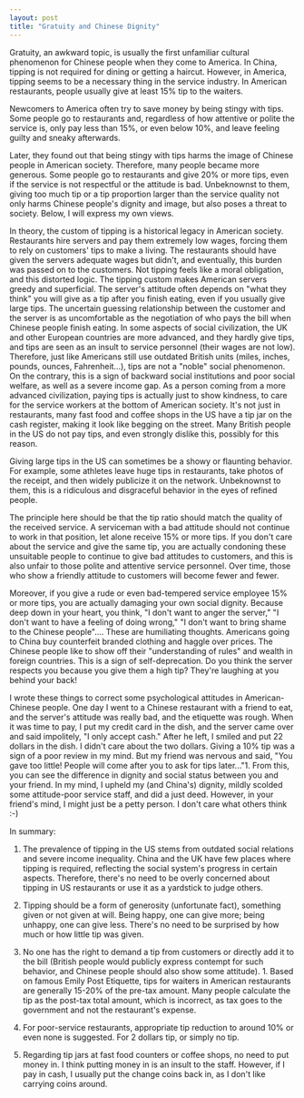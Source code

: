 ```yaml
---
layout: post
title: "Gratuity and Chinese Dignity"
---
```



Gratuity, an awkward topic, is usually the first unfamiliar cultural phenomenon for Chinese people when they come to America. In China, tipping is not required for dining or getting a haircut. However, in America, tipping seems to be a necessary thing in the service industry. In American restaurants, people usually give at least 15% tip to the waiters.

Newcomers to America often try to save money by being stingy with tips. Some people go to restaurants and, regardless of how attentive or polite the service is, only pay less than 15%, or even below 10%, and leave feeling guilty and sneaky afterwards.

Later, they found out that being stingy with tips harms the image of Chinese people in American society. Therefore, many people became more generous. Some people go to restaurants and give 20% or more tips, even if the service is not respectful or the attitude is bad. Unbeknownst to them, giving too much tip or a tip proportion larger than the service quality not only harms Chinese people's dignity and image, but also poses a threat to society. Below, I will express my own views.

In theory, the custom of tipping is a historical legacy in American society. Restaurants hire servers and pay them extremely low wages, forcing them to rely on customers' tips to make a living. The restaurants should have given the servers adequate wages but didn't, and eventually, this burden was passed on to the customers. Not tipping feels like a moral obligation, and this distorted logic. The tipping custom makes American servers greedy and superficial. The server's attitude often depends on "what they think" you will give as a tip after you finish eating, even if you usually give large tips. The uncertain guessing relationship between the customer and the server is as uncomfortable as the negotiation of who pays the bill when Chinese people finish eating. In some aspects of social civilization, the UK and other European countries are more advanced, and they hardly give tips, and tips are seen as an insult to service personnel (their wages are not low). Therefore, just like Americans still use outdated British units (miles, inches, pounds, ounces, Fahrenheit...), tips are not a "noble" social phenomenon. On the contrary, this is a sign of backward social institutions and poor social welfare, as well as a severe income gap. As a person coming from a more advanced civilization, paying tips is actually just to show kindness, to care for the service workers at the bottom of American society. It's not just in restaurants, many fast food and coffee shops in the US have a tip jar on the cash register, making it look like begging on the street. Many British people in the US do not pay tips, and even strongly dislike this, possibly for this reason.

Giving large tips in the US can sometimes be a showy or flaunting behavior. For example, some athletes leave huge tips in restaurants, take photos of the receipt, and then widely publicize it on the network. Unbeknownst to them, this is a ridiculous and disgraceful behavior in the eyes of refined people.

The principle here should be that the tip ratio should match the quality of the received service. A serviceman with a bad attitude should not continue to work in that position, let alone receive 15% or more tips. If you don't care about the service and give the same tip, you are actually condoning these unsuitable people to continue to give bad attitudes to customers, and this is also unfair to those polite and attentive service personnel. Over time, those who show a friendly attitude to customers will become fewer and fewer.

Moreover, if you give a rude or even bad-tempered service employee 15% or more tips, you are actually damaging your own social dignity. Because deep down in your heart, you think, "I don't want to anger the server," "I don't want to have a feeling of doing wrong," "I don't want to bring shame to the Chinese people".... These are humiliating thoughts. Americans going to China buy counterfeit branded clothing and haggle over prices. The Chinese people like to show off their "understanding of rules" and wealth in foreign countries. This is a sign of self-deprecation. Do you think the server respects you because you give them a high tip? They're laughing at you behind your back!

I wrote these things to correct some psychological attitudes in American-Chinese people. One day I went to a Chinese restaurant with a friend to eat, and the server's attitude was really bad, and the etiquette was rough. When it was time to pay, I put my credit card in the dish, and the server came over and said impolitely, "I only accept cash." After he left, I smiled and put 22 dollars in the dish. I didn't care about the two dollars. Giving a 10% tip was a sign of a poor review in my mind. But my friend was nervous and said, "You gave too little! People will come after you to ask for tips later..."1. From this, you can see the difference in dignity and social status between you and your friend. In my mind, I upheld my (and China's) dignity, mildly scolded some attitude-poor service staff, and did a just deed. However, in your friend's mind, I might just be a petty person. I don't care what others think :-)

In summary:

1. The prevalence of tipping in the US stems from outdated social relations and severe income inequality. China and the UK have few places where tipping is required, reflecting the social system's progress in certain aspects. Therefore, there's no need to be overly concerned about tipping in US restaurants or use it as a yardstick to judge others.

2. Tipping should be a form of generosity (unfortunate fact), something given or not given at will. Being happy, one can give more; being unhappy, one can give less. There's no need to be surprised by how much or how little tip was given.

3. No one has the right to demand a tip from customers or directly add it to the bill (British people would publicly express contempt for such behavior, and Chinese people should also show some attitude). 1. Based on famous Emily Post Etiquette, tips for waiters in American restaurants are generally 15-20% of the pre-tax amount. Many people calculate the tip as the post-tax total amount, which is incorrect, as tax goes to the government and not the restaurant's expense.

2. For poor-service restaurants, appropriate tip reduction to around 10% or even none is suggested. For 2 dollars tip, or simply no tip.

3. Regarding tip jars at fast food counters or coffee shops, no need to put money in. I think putting money in is an insult to the staff. However, if I pay in cash, I usually put the change coins back in, as I don't like carrying coins around.